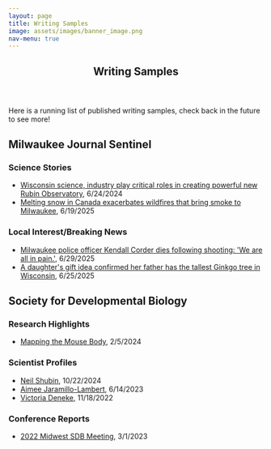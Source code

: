 ```yaml
---
layout: page
title: Writing Samples
image: assets/images/banner_image.png
nav-menu: true
---
```


<!-- Main -->
<div id="main" class="alt">

<!-- One -->
<section id="one">
	 <div class="inner">
		<header class="major">
			<h1>Writing Samples</h1>
		</header>
    <p>Here is a running list of published writing samples, check back in the future to see more!</p>

<div class="row">
	<div class="12u 12u$(small)">
		<h2>Milwaukee Journal Sentinel</h2>

<div class="row">
	<div class="12u 12u$(small)">
		<h3>Science Stories</h3>
<ul>
	<li> <a href="https://www.jsonline.com/story/news/2025/06/24/wisconsin-science-industry-help-create-new-international-observatory/84323929007/" target="_blank" rel="noopener noreferrer"> Wisconsin science, industry play critical roles in creating powerful new Rubin Observatory</a>, 6/24/2024</li> 
	<li> <a href="https://www.jsonline.com/story/news/local/2025/06/19/climate-change-exacerbates-wildfires-and-affects-milwaukee-air-quality/84229002007/" target="_blank" rel="noopener noreferrer"> Melting snow in Canada exacerbates wildfires that bring smoke to Milwaukee</a>, 6/19/2025</li> 
</ul>

<div class="row">
	<div class="12u 12u$(small)">
		<h3>Local Interest/Breaking News</h3>
<ul>
	<li> <a href="https://www.jsonline.com/story/news/crime/2025/06/29/milwaukee-police-officers-dies-following-shooting/84389153007/" target="_blank" rel="noopener noreferrer"> Milwaukee police officer Kendall Corder dies following shooting: 'We are all in pain.'</a>, 6/29/2025</li>
	<li> <a href="https://www.jsonline.com/story/news/2025/06/25/tallest-gingko-tree-in-wisconsin-is-in-milwaukee-mans-front-yard/84263681007/" target="_blank" rel="noopener noreferrer"> A daughter's gift idea confirmed her father has the tallest Ginkgo tree in Wisconsin</a>, 6/25/2025</li>
</ul>

<div class="row">
	<div class="12u 12u$(small)">
		<h2>Society for Developmental Biology</h2>

<div class="row">
	<div class="12u 12u$(small)">
		<h3>Research Highlights</h3>
<ul>
	<li> <a href="https://www.sdbonline.org/resource?ResourceID=4324" target="_blank" rel="noopener noreferrer"> Mapping the Mouse Body</a>, 2/5/2024</li>

</ul>	

<div class="row">
	<div class="12u 12u$(small)">
			<h3>Scientist Profiles</h3>
<ul>
		<li> <a href="https://www.sdbonline.org/resource?ResourceID=4377" target="_blank" rel="noopener noreferrer"> Neil Shubin</a>, 10/22/2024</li>
  		<li> <a href="https://www.sdbonline.org/resource?ResourceID=4206" target="_blank" rel="noopener noreferrer"> Aimee Jaramillo-Lambert</a>, 6/14/2023</li>
    		<li> <a href="https://www.sdbonline.org/resource?ResourceID=4107" target="_blank" rel="noopener noreferrer"> Victoria Deneke</a>, 11/18/2022</li>

</ul>

<div class="row">
	<div class="12u 12u$(small)">
			<h3>Conference Reports</h3>
<ul>
		<li> <a href="https://www.sdbonline.org/resource?ResourceID=4167" target="_blank" rel="noopener noreferrer"> 2022 Midwest SDB Meeting</a>, 3/1/2023</li>

</ul>	

